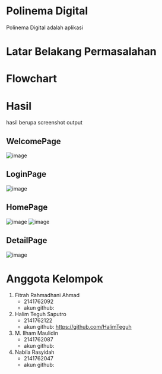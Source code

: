 # Polinema Digital
Polinema Digital adalah aplikasi 

# Latar Belakang Permasalahan

# Flowchart

# Hasil
hasil berupa screenshot output
## WelcomePage
![image](./Images/WelcomePage.png)

## LoginPage
![image](./Images/LoginPage.png)

## HomePage
![image](./Images/HomePage.png)
![image](./Images/HomePageFilter.png)

## DetailPage
![image](./Images/DetailPage.png)


# Anggota Kelompok
1. Fitrah Rahmadhani Ahmad
   - 2141762092
   - akun github:
2. Halim Teguh Saputro
   - 2141762122
   - akun github: https://github.com/HalimTeguh
3. M. Ilham Maulidin
   - 2141762087
   - akun github:
5. Nabila Rasyidah
   - 2141762047
   - akun github:
